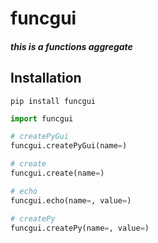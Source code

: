 # funcgui

##### this is a functions aggregate

## Installation

```shell
pip install funcgui
```



```python
import funcgui

# createPyGui
funcgui.createPyGui(name=)

# create
funcgui.create(name=)

# echo
funcgui.echo(name=, value=)

# createPy
funcgui.createPy(name=, value=)
```
